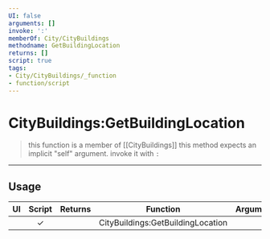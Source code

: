 ```yaml
---
UI: false
arguments: []
invoke: ':'
memberOf: City/CityBuildings
methodname: GetBuildingLocation
returns: []
script: true
tags:
- City/CityBuildings/_function
- function/script
---
```

# CityBuildings:GetBuildingLocation
> this function is a member of [[CityBuildings]]
> this method expects an implicit "self" argument. invoke it with `:`
-----
## Usage
|  UI | Script | Returns | Function | Arguments |
|:---:|:------:|-------:|:--------:|:---------|
| |✓||CityBuildings:GetBuildingLocation||
